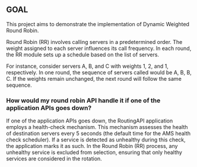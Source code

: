 ## GOAL

This project aims to demonstrate the implementation of Dynamic Weighted Round Robin.

Round Robin (RR) involves calling servers in a predetermined order. 
The weight assigned to each server influences its call frequency. 
In each round, the RR module sets up a schedule based on the list of servers.

For instance, consider servers A, B, and C with weights 1, 2, and 1, respectively. 
In one round, the sequence of servers called would be A, B, B, C. 
If the weights remain unchanged, the next round will follow the same sequence.

### How would my round robin API handle it if one of the application APIs goes down?

If one of the application APIs goes down, the RoutingAPI application employs a health-check mechanism. 
This mechanism assesses the health of destination servers every 5 seconds (the default time for the AMS health check scheduler). 
If a service is detected as unhealthy during this check, the application marks it as such. 
In the Round Robin (RR) process, any unhealthy service is excluded from selection, ensuring that only healthy services are considered in the rotation.
